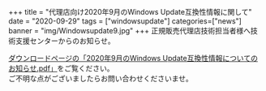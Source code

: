 +++
title = "代理店向け2020年9月のWindows Update互換性情報に関して"
date = "2020-09-29"
tags = ["windowsupdate"]
categories=["news"]
banner = "img/Windowsupdate9.jpg"
+++
正規販売代理店技術担当者様へ技術支援センターからのお知らせ。  
<!--more-->


[ダウンロードページの「2020年9月のWindows Update互換性情報についてのお知らせ.pdf」](https://www.kitasp.com/downloads/)をご覧ください。  
ご不明な点がございましたらお問い合わせくださいませ。

